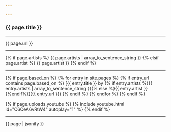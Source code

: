 ```yaml
---

---
```

### {{ page.title }}


<hr>
{{ page.url }}
<hr>

{% if page.artists %}
  {{ page.artists | array_to_sentence_string }}
{% elsif page.artist %}
  {{ page.artist }}
{% endif %}
<hr>
{% if page.based_on %}
  {% for entry in site.pages %}
    {% if entry.url contains page.based_on %}
      [{{ entry.title }} by {% if entry.artists %}{{ entry.artists | array_to_sentence_string }}{% else %}{{ entry.artist }}{%endif%}]({{ entry.url }})
    {% endif %}
  {% endfor %}
{% endif %}

{% if page.uploads.youtube %}
  {% include youtube.html id="C6CeA6vRtW4" autoplay="1" %}
{% endif %}

<hr>

{{ page | jsonify }}
